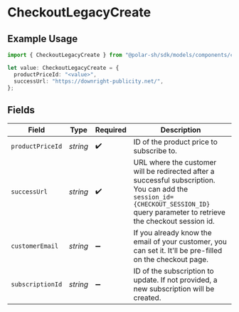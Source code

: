 # CheckoutLegacyCreate

## Example Usage

```typescript
import { CheckoutLegacyCreate } from "@polar-sh/sdk/models/components/checkoutlegacycreate.js";

let value: CheckoutLegacyCreate = {
  productPriceId: "<value>",
  successUrl: "https://downright-publicity.net/",
};
```

## Fields

| Field                                                                                                                                                                              | Type                                                                                                                                                                               | Required                                                                                                                                                                           | Description                                                                                                                                                                        |
| ---------------------------------------------------------------------------------------------------------------------------------------------------------------------------------- | ---------------------------------------------------------------------------------------------------------------------------------------------------------------------------------- | ---------------------------------------------------------------------------------------------------------------------------------------------------------------------------------- | ---------------------------------------------------------------------------------------------------------------------------------------------------------------------------------- |
| `productPriceId`                                                                                                                                                                   | *string*                                                                                                                                                                           | :heavy_check_mark:                                                                                                                                                                 | ID of the product price to subscribe to.                                                                                                                                           |
| `successUrl`                                                                                                                                                                       | *string*                                                                                                                                                                           | :heavy_check_mark:                                                                                                                                                                 | URL where the customer will be redirected after a successful subscription. You can add the `session_id={CHECKOUT_SESSION_ID}` query parameter to retrieve the checkout session id. |
| `customerEmail`                                                                                                                                                                    | *string*                                                                                                                                                                           | :heavy_minus_sign:                                                                                                                                                                 | If you already know the email of your customer, you can set it. It'll be pre-filled on the checkout page.                                                                          |
| `subscriptionId`                                                                                                                                                                   | *string*                                                                                                                                                                           | :heavy_minus_sign:                                                                                                                                                                 | ID of the subscription to update. If not provided, a new subscription will be created.                                                                                             |